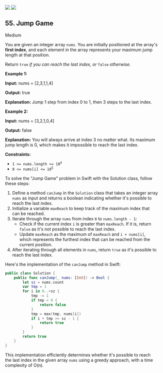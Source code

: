 [![](https://img.shields.io/github/stars/javadev/LeetCode-in-All?label=Stars&style=flat-square)](https://github.com/javadev/LeetCode-in-All)
[![](https://img.shields.io/github/forks/javadev/LeetCode-in-All?label=Fork%20me%20on%20GitHub%20&style=flat-square)](https://github.com/javadev/LeetCode-in-All/fork)

## 55\. Jump Game

Medium

You are given an integer array `nums`. You are initially positioned at the array's **first index**, and each element in the array represents your maximum jump length at that position.

Return `true` _if you can reach the last index, or_ `false` _otherwise_.

**Example 1:**

**Input:** nums = [2,3,1,1,4]

**Output:** true

**Explanation:** Jump 1 step from index 0 to 1, then 3 steps to the last index. 

**Example 2:**

**Input:** nums = [3,2,1,0,4]

**Output:** false

**Explanation:** You will always arrive at index 3 no matter what. Its maximum jump length is 0, which makes it impossible to reach the last index. 

**Constraints:**

*   <code>1 <= nums.length <= 10<sup>4</sup></code>
*   <code>0 <= nums[i] <= 10<sup>5</sup></code>

To solve the "Jump Game" problem in Swift with the Solution class, follow these steps:

1. Define a method `canJump` in the `Solution` class that takes an integer array `nums` as input and returns a boolean indicating whether it's possible to reach the last index.
2. Initialize a variable `maxReach` to keep track of the maximum index that can be reached.
3. Iterate through the array `nums` from index `0` to `nums.length - 1`:
   - Check if the current index `i` is greater than `maxReach`. If it is, return `false` as it's not possible to reach the last index.
   - Update `maxReach` as the maximum of `maxReach` and `i + nums[i]`, which represents the furthest index that can be reached from the current position.
4. After iterating through all elements in `nums`, return `true` as it's possible to reach the last index.

Here's the implementation of the `canJump` method in Swift:

```swift
public class Solution {
    public func canJump(_ nums: [Int]) -> Bool {
        let sz = nums.count
        var tmp = 1
        for i in 0..<sz {
            tmp -= 1
            if tmp < 0 {
                return false
            }
            tmp = max(tmp, nums[i])
            if i + tmp >= sz - 1 {
                return true
            }
        }
        return true
    }
}

```

This implementation efficiently determines whether it's possible to reach the last index in the given array `nums` using a greedy approach, with a time complexity of O(n).